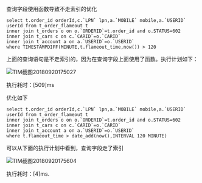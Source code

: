 查询字段使用函数导致不走索引的优化

```
select t.order_id orderId,c.`LPN` lpn,a.`MOBILE` mobile,a.`USERID` userId from t_order_flameout t
inner join t_orders o on o.`ORDERID`=t.order_id and o.STATUS=602
inner join t_cars c on c.`CARID`=o.`CARID`
inner join t_account a on a.`USERID`=o.`USERID`
where TIMESTAMPDIFF(MINUTE,t.flameout_time,now()) > 120
```

上面的查询语句是不走索引的，因为在查询字段上面使用了函数。执行计划如下：

![TIM截图20180920175027](D:\webresource\images\db\mysql\TIM截图20180920175027.png)

执行耗时：[509]ms

优化如下

```
select t.order_id orderId,c.`LPN` lpn,a.`MOBILE` mobile,a.`USERID` userId from t_order_flameout t
inner join t_orders o on o.`ORDERID`=t.order_id and o.STATUS=602
inner join t_cars c on c.`CARID`=o.`CARID`
inner join t_account a on a.`USERID`=o.`USERID`
where t.flameout_time > date_add(now(),INTERVAL 120 MINUTE)
```

可以从下面的执行计划中看到，查询字段走了索引

![TIM截图20180920175604](D:\webresource\images\db\mysql\TIM截图20180920175604.png)

执行耗时：[4]ms.